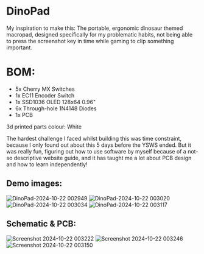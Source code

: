 # DinoPad

My inspiration to make this:
The portable, ergonomic dinosaur themed macropad, designed specifically for my problematic habits, not being able to press the screenshot key in time while gaming to clip something important.

# BOM:
- 5x Cherry MX Switches
- 1x EC11 Encoder Switch
- 1x SSD1036 OLED 128x64 0.96"
- 6x Through-hole 1N4148 Diodes
- 1x PCB

3d printed parts colour: White

The hardest challenge I faced whilst building this was time constraint, because I only found out about this 5 days before the YSWS ended. But it was really fun, figuring out how to use software by myself because of a not-so descriptive website guide, and it has taught me a lot about PCB design and how to learn independently!

## Demo images:
![DinoPad-2024-10-22 002949](https://github.com/user-attachments/assets/55be0d21-e54f-4876-897c-c8918f627827)
![DinoPad-2024-10-22 003020](https://github.com/user-attachments/assets/9419ad05-06e8-418a-b7d1-01011532c753)
![DinoPad-2024-10-22 003034](https://github.com/user-attachments/assets/9950a5a2-25b6-46d7-8503-ad9cfa3fc74a)
![DinoPad-2024-10-22 003117](https://github.com/user-attachments/assets/1120492b-2527-4cfd-b6b5-68caafd30e03)

## Schematic & PCB:
![Screenshot 2024-10-22 003222](https://github.com/user-attachments/assets/327b7fae-93de-40b6-a542-370bf43fd166)
![Screenshot 2024-10-22 003246](https://github.com/user-attachments/assets/37be55ce-ff69-4271-b746-e04773205b31)
![Screenshot 2024-10-22 003150](https://github.com/user-attachments/assets/f8e4aa3f-4ce0-47f6-9def-372a5c1be5f2)
